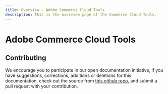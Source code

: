 ```yaml
---
title: Overview - Adobe Commerce Cloud Tools
description: This is the overview page of the Commerce Cloud Tools.
---
```


# Adobe Commerce Cloud Tools

## Contributing

We encourage you to participate in our open documentation initiative, if you have suggestions, corrections, additions or deletions for this documentation, check out the source from [this github repo](https://github.com/adobe/gatsby-theme-spectrum-example), and submit a pull request with your contribution.
